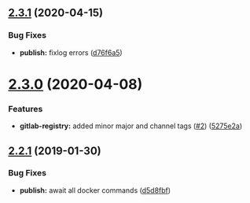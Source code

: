 ## [2.3.1](https://github.com/lgaticaq/semantic-release-gitlab-registry/compare/v2.3.0...v2.3.1) (2020-04-15)


### Bug Fixes

* **publish:** fixlog errors ([d76f6a5](https://github.com/lgaticaq/semantic-release-gitlab-registry/commit/d76f6a5))

# [2.3.0](https://github.com/lgaticaq/semantic-release-gitlab-registry/compare/v2.2.1...v2.3.0) (2020-04-08)


### Features

* **gitlab-registry:** added minor major and channel tags ([#2](https://github.com/lgaticaq/semantic-release-gitlab-registry/issues/2)) ([5275e2a](https://github.com/lgaticaq/semantic-release-gitlab-registry/commit/5275e2a))

## [2.2.1](https://github.com/lgaticaq/semantic-release-gitlab-registry/compare/v2.2.0...v2.2.1) (2019-01-30)


### Bug Fixes

* **publish:** await all docker commands ([d5d8fbf](https://github.com/lgaticaq/semantic-release-gitlab-registry/commit/d5d8fbf))
